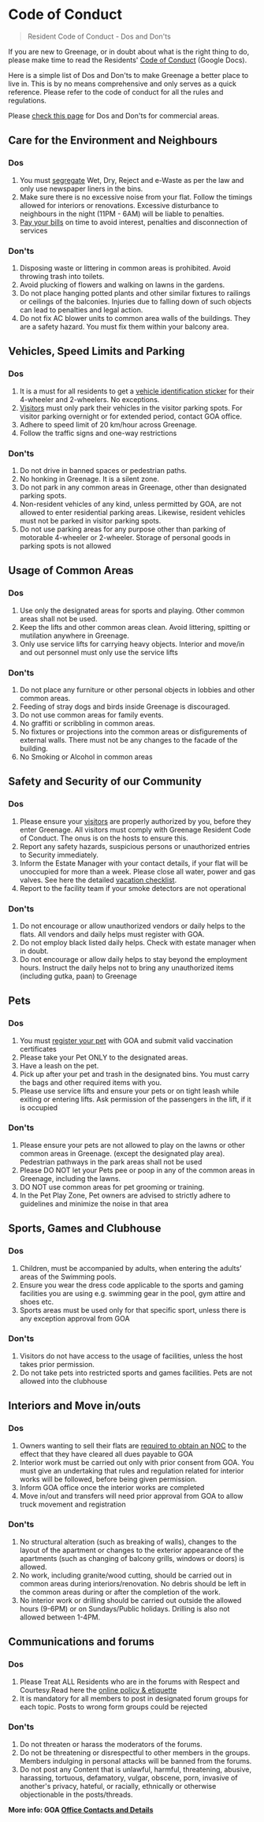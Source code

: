 # Code of Conduct

> Resident Code of Conduct - Dos and Don'ts

If you are new to Greenage, or in doubt about what is the right thing to do, please make time to read the Residents' [Code of Conduct](https://drive.google.com/file/d/1fa5vsBRZF8dCShzC4NzYWzmmgno8waC-/view) (Google Docs).

Here is a simple list of Dos and Don'ts to make Greenage a better place to live in. This is by no means comprehensive and only serves as a quick reference. Please refer to the code of conduct for all the rules and regulations.

Please [check this page](/policies/commercial.md) for Dos and Don'ts for commercial areas.

## Care for the Environment and Neighbours

### Dos 

1. You must [segregate](/policies/waste-segregation) Wet, Dry, Reject and e-Waste as per the law and only use newspaper liners in the bins.
2. Make sure there is no excessive noise from your flat. Follow the timings allowed for interiors or renovations.  Excessive disturbance to neighbours in the night (11PM - 6AM) will be liable to penalties.
3. [Pay your bills](/info/dues) on time to avoid interest, penalties and disconnection of services

### Don'ts

1. Disposing waste or littering in common areas is prohibited. Avoid throwing trash into toilets.
2. Avoid plucking of flowers and walking on lawns in the gardens.
3. Do not place hanging potted plants and other similar fixtures to railings or ceilings of the balconies. Injuries due to falling down of such objects can lead to penalties and legal action.
4. Do not fix AC blower units to common area walls of the buildings. They are a safety hazard. You must fix them within your balcony area.


## Vehicles, Speed Limits and Parking

### Dos

1. It is a must for all residents to get a [vehicle identification sticker](/policies/stickers) for their 4-wheeler and 2-wheelers. No exceptions.
2. [Visitors](/info/visitors) must only park their vehicles in the visitor parking spots. For visitor parking overnight or for extended period, contact GOA office.
3. Adhere to speed limit of 20 km/hour across Greenage.
4. Follow the traffic signs and one-way restrictions

### Don'ts

1. Do not drive in banned spaces or pedestrian paths.
2. No honking in Greenage. It is a silent zone.
3. Do not park in any common areas in Greenage, other than designated parking spots.
4. Non-resident vehicles of any kind, unless permitted by GOA, are not allowed to enter residential parking areas. Likewise, resident vehicles must not be parked in visitor parking spots.
5. Do not use parking areas for any purpose other than parking of motorable 4-wheeler or 2-wheeler. Storage of personal goods in parking spots is not allowed


## Usage of Common Areas

### Dos

1. Use only the designated areas for sports and playing. Other common areas shall not be used.
2. Keep the lifts and other common areas clean. Avoid littering, spitting or mutilation anywhere in Greenage.
3. Only use service lifts for carrying heavy objects. Interior and move/in and out personnel must only use the service lifts

### Don'ts

1. Do not place any furniture or other personal objects in lobbies and other common areas.
2. Feeding of stray dogs and birds inside Greenage is discouraged.
3. Do not use common areas for family events.
4. No graffiti or scribbling in common areas.
5. No fixtures or projections into the common areas or disfigurements of external walls. There must not be any changes to the facade of the building.
6. No Smoking or Alcohol in common areas

## Safety and Security of our Community

### Dos

1. Please ensure your [visitors](/info/visitors) are properly authorized by you, before they enter Greenage. All visitors must comply with Greenage Resident Code of Conduct. The onus is on the hosts to ensure this.
2. Report any safety hazards, suspicious persons or unauthorized entries to Security immediately.
3. Inform the Estate Manager  with your contact details, if your flat will be unoccupied for more than a week. Please close all water, power and gas valves. See here the detailed [vacation checklist](info/vacation).
4. Report to the facility team if your smoke detectors are not operational

### Don'ts

1. Do not encourage or allow unauthorized vendors or daily helps to the flats. All vendors and daily helps must register with GOA.
2. Do not employ black listed daily helps. Check with estate manager when in doubt.
3. Do not encourage or allow daily helps to stay beyond the employment hours. Instruct the daily helps not to bring any unauthorized items (including gutka, paan) to Greenage

## Pets

### Dos

1. You must [register your pet](/policies/pets) with GOA and submit valid vaccination certificates 
2. Please take your Pet ONLY to the designated areas.
3. Have a leash on the pet.
4. Pick up after your pet and trash in the designated bins. You must carry the bags and other required items with you.
5. Please use service lifts and ensure your pets or on tight leash while exiting or entering lifts. Ask permission of the passengers in the lift, if it is occupied

### Don'ts

1. Please ensure your pets are not allowed to play on the lawns or other common areas in Greenage. (except the designated play area). Pedestrian pathways in the park areas shall not be used
2. Please DO NOT let your Pets pee or poop in any of the common areas in Greenage, including the lawns.
3. DO NOT use common areas for pet grooming or training.
4. In the Pet Play Zone, Pet owners are advised to strictly adhere to guidelines and minimize the noise in that area

## Sports, Games and Clubhouse

### Dos

1. Children, must be accompanied by adults, when entering the adults’ areas of the Swimming pools.
2. Ensure you wear the dress code applicable to the sports and gaming facilities you are using e.g. swimming gear in the pool, gym attire and shoes etc.
3. Sports areas must be used only for that specific sport, unless there is any exception approval from GOA

### Don'ts

1. Visitors do not have access to the usage of facilities, unless the host takes prior permission.
2. Do not take pets into restricted sports and games facilities. Pets are not allowed into the clubhouse

## Interiors and Move in/outs

### Dos

1. Owners wanting to sell their flats are [required to obtain an NOC](/info/secondary-sale) to the effect that they have cleared all dues payable to GOA
2. ​Interior work must be carried out only with prior consent from GOA. You must give an undertaking that rules and regulation related for interior works will be followed, before being given permission.
3. Inform GOA office once the interior works are completed
4. Move in/out and transfers will need prior approval from GOA to allow truck movement and registration

### Don'ts

1. No structural alteration (such as breaking of walls), changes to the layout of the apartment or changes to the exterior appearance of the apartments (such as changing of balcony grills, windows or doors) is allowed.
2. No work, including granite/wood cutting, should be carried out in common areas during interiors/renovation. No debris should be left in the common areas during or after the completion of the work.
3. No interior work or drilling should be carried out outside the allowed hours (9-6PM) or on Sundays/Public holidays. Drilling is also not allowed between 1-4PM.

## Communications and forums

### Dos

1. Please Treat ALL Residents who are in the forums with Respect and Courtesy.Read here the [online  policy & etiquette](/policies/online-etiquette/) 
2. It is mandatory for all members to post in designated forum groups for each topic. Posts to wrong form groups could be rejected

### Don'ts

1. Do not threaten or harass the moderators of the forums.
2. Do not be threatening or disrespectful to other members in the groups. Members indulging in personal attacks will be banned from the forums.
3. Do not post any Content that is unlawful, harmful, threatening, abusive, harassing, tortuous, defamatory, vulgar, obscene, porn, invasive of another's privacy, hateful, or racially, ethnically or otherwise objectionable in the posts/threads.

__More info: GOA [Office Contacts and Details](/info/contact)__
